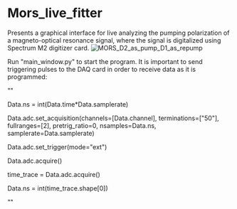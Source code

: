 # Mors_live_fitter

Presents a graphical interface for live analyzing the pumping polarization of a magneto-optical resonance signal, where the signal is digitalized using Spectrum M2 digitizer card.
![MORS_D2_as_pump_D1_as_repump](https://github.com/CBaerentsen/Mors_live_fitter/assets/72730865/c159aef2-96d9-4429-b619-b592cf1143c4)

Run "main_window.py" to start the program. It is important to send triggering pulses to the DAQ card in order to receive data as it is programmed:

""

Data.ns = int(Data.time*Data.samplerate)

Data.adc.set_acquisition(channels=[Data.channel], 
                    terminations=["50"], 
                    fullranges=[2],
                    pretrig_ratio=0, 
                    nsamples=Data.ns,
                    samplerate=Data.samplerate)


Data.adc.set_trigger(mode="ext")

Data.adc.acquire()

time_trace = Data.adc.acquire()

Data.ns = int(time_trace.shape[0])

""
    
